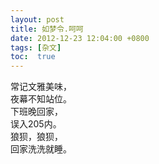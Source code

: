 ```yaml
---
layout: post
title: 如梦令.呵呵
date: 2012-12-23 12:04:00 +0800
tags: [杂文]
toc:  true
---
```


常记文雅美味，  
夜幕不知站位。  
下班晚回家，  
误入205内。  
狼狈，狼狈，  
回家洗洗就睡。